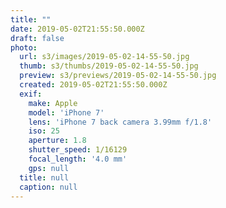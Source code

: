 ```yaml
---
title: ""
date: 2019-05-02T21:55:50.000Z
draft: false
photo:
  url: s3/images/2019-05-02-14-55-50.jpg
  thumb: s3/thumbs/2019-05-02-14-55-50.jpg
  preview: s3/previews/2019-05-02-14-55-50.jpg
  created: 2019-05-02T21:55:50.000Z
  exif:
    make: Apple
    model: 'iPhone 7'
    lens: 'iPhone 7 back camera 3.99mm f/1.8'
    iso: 25
    aperture: 1.8
    shutter_speed: 1/16129
    focal_length: '4.0 mm'
    gps: null
  title: null
  caption: null
---
```


